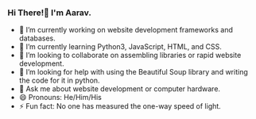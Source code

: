 ### Hi There!👋 I'm Aarav.

- 🔭 I’m currently working on website development frameworks and databases.
- 🌱 I’m currently learning Python3, JavaScript, HTML, and CSS.
- 👯 I’m looking to collaborate on assembling libraries or rapid website development.
- 🤔 I’m looking for help with using the Beautiful Soup library and writing the code for it in python.
- 💬 Ask me about website development or computer hardware.
- 😄 Pronouns: He/Him/His
- ⚡ Fun fact: No one has measured the one-way speed of light.
